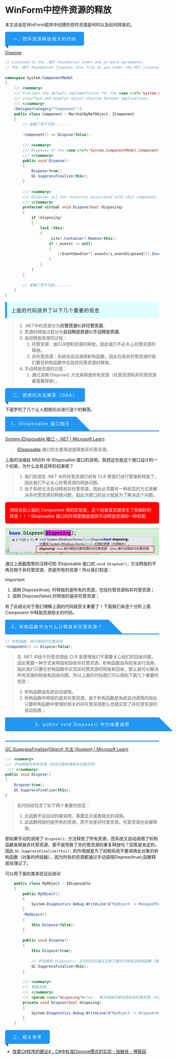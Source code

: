 # WinForm中控件资源的释放

本文谈谈在WinForm程序中创建的控件资源是何时以及如何释放的。

<div style="display:inline-block;position:relative;background:#2196F3;color:white;text-align:center;padding: 0px 25px;            height:45px;line-height:45px;border-radius:5px 5px 5px 0px;letter-spacing:2px;">
        <div>一、控件资源释放相关的代码</div>
        <div style="width:0px;height:0px;position: absolute;border:5px solid transparent;border-top:5px solid #1a76c0;            border-right:5px solid #1a76c0;left: 0px;bottom: -10px;"></div>
</div>


[Dispose](https://source.dot.net/#System.ComponentModel.Primitives/System/ComponentModel/Component.cs,ec402748f4bd1220,references)


```C#
// Licensed to the .NET Foundation under one or more agreements.
// The .NET Foundation licenses this file to you under the MIT license.
 
namespace System.ComponentModel
{
    /// <summary>
    /// Provides the default implementation for the <see cref='System.ComponentModel.IComponent'/>
    /// interface and enables object-sharing between applications.
    /// </summary>
    [DesignerCategory("Component")]
    public class Component : MarshalByRefObject, IComponent
    {
        // 省略了若干代码.......
        
        ~Component() => Dispose(false);
        
        /// <summary>
        /// Disposes of the <see cref='System.ComponentModel.Component'/>.
        /// </summary>
        public void Dispose()
        {
            Dispose(true);
            GC.SuppressFinalize(this);
        }
        
        /// <summary>
        /// Disposes all the resources associated with this component.
        /// </summary>
        protected virtual void Dispose(bool disposing)
        {
            if (disposing)
            {
                lock (this)
                {
                    _site?.Container?.Remove(this);
                    if (_events != null)
                    {
                        ((EventHandler?)_events[s_eventDisposed])?.Invoke(this, EventArgs.Empty);
                    }
                }
            }
        }
        
        // 省略了若干代码.......
    }
}
```

<div style="border-left:6px solid #2196F3;background:#ddffff;padding:14px;font-size:16px;letter-spacing:1px;">上面的代码提供了以下几个重要的信息</div>

> 1. .NET中的资源分为**托管资源**和**非托管资源**。
> 2. 资源的释放过程分为**自动释放资源**和**手动释放资源**。
> 3. 自动释放资源的过程：
>    1. 托管资源：由CLR控制资源的释放，因此我们不必关心托管资源的释放。
>    2. 非托管资源：系统会自动调用析构函数，因此在有非托管资源时我们要在析构函数中实现非托管资源的释放。
> 4. 手动释放资源的过程：
>    1. 通过调用 Dispose() 方法来释放所有资源（托管资源和非托管资源都需要释放）。



<div style="display:inline-block;position:relative;background:#2196F3;color:white;text-align:center;padding: 0px 25px;            height:45px;line-height:45px;border-radius:5px 5px 5px 0px;letter-spacing:2px;">
        <div>二、困惑的点及解答（Q&A）</div>
        <div style="width:0px;height:0px;position: absolute;border:5px solid transparent;border-top:5px solid #1a76c0;            border-right:5px solid #1a76c0;left: 0px;bottom: -10px;"></div>
</div>


下面罗列了几个让人困惑的点进行逐个的解答。

<div>
	<div style="display:inline-block;position:relative;background:#2196F3;color:white;text-align:center;padding:0px 20px;height:45px;line-height:45px;letter-spacing:2px;">
		<div>1、IDisposable 接口相关</div>
		<div style="position:absolute;right:-22px;top:0px;height:45px;width:45px;background:#2196F3;transform:skew(45deg,0deg);z-index:-1;"></div>
	</div>
	<div style="background-color:#2196F3;height:3px;width:100%;"/>
</div>


[System.IDisposable 接口 - .NET | Microsoft Learn](https://learn.microsoft.com/zh-cn/dotnet/fundamentals/runtime-libraries/system-idisposable)

> [IDisposable](https://learn.microsoft.com/zh-cn/dotnet/api/system.idisposable) 接口的主要用途是释放非托管资源。 

上面的话摘自 MSDN 中 IDisposable  接口的说明。我想这也是这个接口设计的一个初衷，为什么会有这样的初衷呢？

> 1. 我们知道在 .NET 中的托管资源已经有 CLR 帮我们进行管理和释放了，因此我们不必关心托管资源的释放问题。
> 2. 由于系统无法自动释放非托管资源，因此必须要有一种规范的方式来解决非托管资源的释放问题，因此次接口的设计就是为了解决这个问题。

<div style="background:red;color:white;padding:15px;border-radius:6px;">但结合到上面的 Component 类的实现里，这个初衷其实就发生了些微妙的转变！！！IDisposable 接口的作用更像是提供手动释放资源的一种机制</div>

![image-20250123145653350](Images/WinForm中控件资源的释放/image-20250123145653350.png)

通过上面截图里的注释可知 IDisposable 接口的 `void Dispose();` 方法释放的不再仅限于非托管资源，而是所有的资源！所以我们知道：

> [!IMPORTANT]
>
> 1. 调用 Dispose(true); 时释放的是所有的资源，包括托管资源和非托管资源；
> 2. 调用 Dispose(false);时释放的是非托管资源；

有了此结论对于我们理解上面的代码就至关重要了！下面我们来逐个分析上面 Component 中释放资源相关的代码。



<div>
	<div style="display:inline-block;position:relative;background:#2196F3;color:white;text-align:center;padding:0px 20px;height:45px;line-height:45px;letter-spacing:2px;">
		<div>2、析构函数中为什么只释放非托管资源？</div>
		<div style="position:absolute;right:-22px;top:0px;height:45px;width:45px;background:#2196F3;transform:skew(45deg,0deg);z-index:-1;"></div>
	</div>
	<div style="background-color:#2196F3;height:3px;width:100%;"/>
</div>


```C#
// 析构函数，用于释放非托管资源
~Component() => Dispose(false);
```

> 在 .NET 中由于托管资源由 CLR 来管理我们不需要关心他们的回收问题，因此需要一种方式来释放和回收非托管资源。析构函数由系统来进行调用，因此我们只要在析构函数中实现非托管资源的释放和回收，那么就可以解决所有资源的释放和回收问题。所以上面的代码我们可以得到下面几个重要的信息：
>
> 1. 析构函数由系统自动调用。
> 2. 析构函数中释放的是非托管资源。由于析构函数是系统自动调用的因此只要析构函数中管理好相关的非托管资源那么也就实现了非托管资源的自动回收；



<div>
	<div style="display:inline-block;position:relative;background:#2196F3;color:white;text-align:center;padding:0px 20px;height:45px;line-height:45px;letter-spacing:2px;">
		<div>3、public void Dispose() 中为啥要调用 GC.SuppressFinalize(this); ？</div>
		<div style="position:absolute;right:-22px;top:0px;height:45px;width:45px;background:#2196F3;transform:skew(45deg,0deg);z-index:-1;"></div>
	</div>
	<div style="background-color:#2196F3;height:3px;width:100%;"/>
</div>


[GC.SuppressFinalize(Object) 方法 (System) | Microsoft Learn](https://learn.microsoft.com/zh-cn/dotnet/api/system.gc.suppressfinalize?view=net-9.0)

```C#
/// <summary>
/// 手动释放所有的资源（包含托管资源和非托管资源）
 /// </summary>
public void Dispose()
{
    Dispose(true);
    GC.SuppressFinalize(this);
}
```

> 此代码段包含了如下两个重要的信息：
>
> 1. 此函数不会自动的被调用，需要显示或者隐式的调用。
> 2. 此函数释放的是所有的资源，而不仅是非托管资源，托管资源也会被释放。

那如果手动的调用了  `Dispose();` 方法释放了所有资源，而系统又自动调用了析构函数来释放非托管资源，那不就导致了非托管资源的重复释放吗？回答是肯定的，因此 `GC.SuppressFinalize(this);` 的作用就是为了抑制系统不要调用此对象的析构函数（对象的终结器），因为所有的资源都通过手动调用Dispose(true);函数释放处理过了。

可以用下面的类来验证此结论

```C#
    public class MyObject : IDisposable
    {
        public MyObject()
        {
            System.Diagnostics.Debug.WriteLine($"MyObject -> ManagedThreadId = {System.Threading.Thread.CurrentThread.ManagedThreadId}");
        }
        ~MyObject()
        {
            this.Dispose(false);
        }

        public void Dispose()
        {
            this.Dispose(true);

            // 手动调用 Dispose(); 方式时可以通过注释下面的行来验证析构函数（类终结器）是否会被调用
            GC.SuppressFinalize(this);
        }

        /// <summary>
        /// 释放资源
        /// </summary>
        /// <param name="disposing">true - 表示释放托管资源和非托管资源；false - 表示紧释放非托管资源</param>
        private void Dispose(bool disposing)
        {
            System.Diagnostics.Debug.WriteLine($"MyObject -> Dispose(disposing:{disposing})");
        }
    }
```



<div style="display:inline-block;position:relative;background:#2196F3;color:white;text-align:center;padding: 0px 25px;            height:45px;line-height:45px;border-radius:5px 5px 5px 0px;letter-spacing:2px;">
        <div>三、相关参考</div>
        <div style="width:0px;height:0px;position: absolute;border:5px solid transparent;border-top:5px solid #1a76c0;            border-right:5px solid #1a76c0;left: 0px;bottom: -10px;"></div>
</div>



- [改善C#程序的建议4：C#中标准Dispose模式的实现 - 陆敏技 - 博客园](https://www.cnblogs.com/luminji/archive/2011/03/29/1997812.html)
